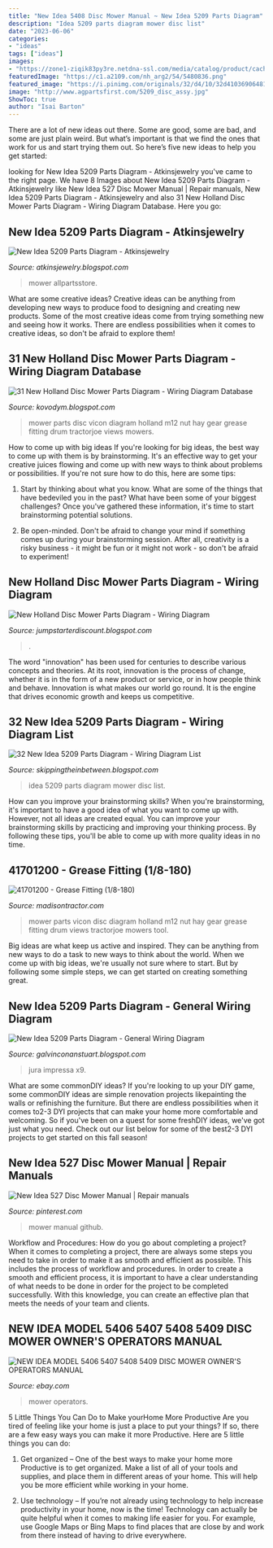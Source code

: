 ```yaml
---
title: "New Idea 5408 Disc Mower Manual ~ New Idea 5209 Parts Diagram"
description: "Idea 5209 parts diagram mower disc list"
date: "2023-06-06"
categories:
- "ideas"
tags: ["ideas"]
images:
- "https://zone1-ziqik83py3re.netdna-ssl.com/media/catalog/product/cache/1/small_image/300x300/9df78eab33525d08d6e5fb8d27136e95/4/1/41701200.jpg"
featuredImage: "https://c1.a2109.com/nh_arg2/54/5480836.png"
featured_image: "https://i.pinimg.com/originals/32/d4/10/32d41036906481d7dea4e66342b1b85f.jpg"
image: "http://www.agpartsfirst.com/5209_disc_assy.jpg"
ShowToc: true
author: "Isai Barton"
---
```



There are a lot of new ideas out there. Some are good, some are bad, and some are just plain weird. But what’s important is that we find the ones that work for us and start trying them out. So here’s five new ideas to help you get started: 

	

		
looking for New Idea 5209 Parts Diagram - Atkinsjewelry you've came to the right page. We have 8 Images about New Idea 5209 Parts Diagram - Atkinsjewelry like New Idea 527 Disc Mower Manual | Repair manuals, New Idea 5209 Parts Diagram - Atkinsjewelry and also 31 New Holland Disc Mower Parts Diagram - Wiring Diagram Database. Here you go:
		
    
## New Idea 5209 Parts Diagram - Atkinsjewelry

<img loading=lazy src="https://www.aiproducts.com/images/527745K(1).JPG" onerror="this.onerror=null;this.src='https://tse3.mm.bing.net/th?id=OIP.piqiNvFiVant6ojXBU3uhgHaHa&amp;pid=15.1';" alt="New Idea 5209 Parts Diagram - Atkinsjewelry">

_Source: atkinsjewelry.blogspot.com_

>mower allpartsstore. 

	

What are some creative ideas?
Creative ideas can be anything from developing new ways to produce food to designing and creating new products. Some of the most creative ideas come from trying something new and seeing how it works. There are endless possibilities when it comes to creative ideas, so don't be afraid to explore them!

    
## 31 New Holland Disc Mower Parts Diagram - Wiring Diagram Database

<img loading=lazy src="https://zone1-ziqik83py3re.netdna-ssl.com/media/catalog/product/cache/1/small_image/300x300/9df78eab33525d08d6e5fb8d27136e95/4/1/41701200.jpg" onerror="this.onerror=null;this.src='https://tse4.mm.bing.net/th?id=OIP.XU7Uc0bTMH1ZyLm2YAyxZwAAAA&amp;pid=15.1';" alt="31 New Holland Disc Mower Parts Diagram - Wiring Diagram Database">

_Source: kovodym.blogspot.com_

>mower parts disc vicon diagram holland m12 nut hay gear grease fitting drum tractorjoe views mowers. 

	

How to come up with big ideas
If you're looking for big ideas, the best way to come up with them is by brainstorming. It's an effective way to get your creative juices flowing and come up with new ways to think about problems or possibilities. If you're not sure how to do this, here are some tips:
1. Start by thinking about what you know. What are some of the things that have bedeviled you in the past? What have been some of your biggest challenges? Once you've gathered these information, it's time to start brainstorming potential solutions.

2. Be open-minded. Don't be afraid to change your mind if something comes up during your brainstorming session. After all, creativity is a risky business - it might be fun or it might not work - so don't be afraid to experiment!


    
## New Holland Disc Mower Parts Diagram - Wiring Diagram

<img loading=lazy src="https://c1.a2109.com/nh_arg2/54/5480836.png" onerror="this.onerror=null;this.src='https://tse2.mm.bing.net/th?id=OIP.8hT8o2PhdailkjyPho9vSAHaJH&amp;pid=15.1';" alt="New Holland Disc Mower Parts Diagram - Wiring Diagram">

_Source: jumpstarterdiscount.blogspot.com_

>. 

	

The word "innovation" has been used for centuries to describe various concepts and theories. At its root, innovation is the process of change, whether it is in the form of a new product or service, or in how people think and behave. Innovation is what makes our world go round. It is the engine that drives economic growth and keeps us competitive.

    
## 32 New Idea 5209 Parts Diagram - Wiring Diagram List

<img loading=lazy src="http://www.agpartsfirst.com/5209_disc_assy.jpg" onerror="this.onerror=null;this.src='https://tse3.mm.bing.net/th?id=OIP.1tpNVId4jn0YZDmsnzE7BQHaKe&amp;pid=15.1';" alt="32 New Idea 5209 Parts Diagram - Wiring Diagram List">

_Source: skippingtheinbetween.blogspot.com_

>idea 5209 parts diagram mower disc list. 

	

How can you improve your brainstorming skills?
When you're brainstorming, it's important to have a good idea of what you want to come up with. However, not all ideas are created equal. You can improve your brainstorming skills by practicing and improving your thinking process. By following these tips, you'll be able to come up with more quality ideas in no time.

    
## 41701200 - Grease Fitting (1/8-180)

<img loading=lazy src="https://www.madisontractor.com/media/catalog/product/cache/1/image/512x512/9df78eab33525d08d6e5fb8d27136e95/4/1/41701200.jpg" onerror="this.onerror=null;this.src='https://tse4.mm.bing.net/th?id=OIP.M8OvMGt-kh_IaFfbq3ekUAHaHa&amp;pid=15.1';" alt="41701200 - Grease Fitting (1/8-180)">

_Source: madisontractor.com_

>mower parts vicon disc diagram holland m12 nut hay gear grease fitting drum views tractorjoe mowers tool. 

	

Big ideas are what keep us active and inspired. They can be anything from new ways to do a task to new ways to think about the world. When we come up with big ideas, we're usually not sure where to start. But by following some simple steps, we can get started on creating something great.

    
## New Idea 5209 Parts Diagram - General Wiring Diagram

<img loading=lazy src="https://lh5.googleusercontent.com/proxy/hU2_Z5YEbUeFeGQQG6I_L_6rIeIDalYvxCRFGWXai3p3_YGEnAEAdTMT63E1QD4tQm8HhcGBaRmyOWX7CzaalcEoSs_shgz0TgYoY9wbFDETW_a2qFZf0Wwai5QVToI7jA=w1200-h630-p-k-no-nu" onerror="this.onerror=null;this.src='https://tse1.mm.bing.net/th?id=OIP.va66LjB6Pq3Wsr-HomnuxAAAAA&amp;pid=15.1';" alt="New Idea 5209 Parts Diagram - General Wiring Diagram">

_Source: galvinconanstuart.blogspot.com_

>jura impressa x9. 

	

What are some commonDIY ideas?
If you're looking to up your DIY game, some commonDIY ideas are simple renovation projects likepainting the walls or refinishing the furniture. But there are endless possibilities when it comes to2-3 DYI projects that can make your home more comfortable and welcoming. So if you've been on a quest for some freshDIY ideas, we've got just what you need. Check out our list below for some of the best2-3 DYI projects to get started on this fall season!

    
## New Idea 527 Disc Mower Manual | Repair Manuals

<img loading=lazy src="https://i.pinimg.com/originals/32/d4/10/32d41036906481d7dea4e66342b1b85f.jpg" onerror="this.onerror=null;this.src='https://tse3.mm.bing.net/th?id=OIP.wg4dQwI85b47QWY1x9oOsAAAAA&amp;pid=15.1';" alt="New Idea 527 Disc Mower Manual | Repair manuals">

_Source: pinterest.com_

>mower manual github. 

	

Workflow and Procedures: How do you go about completing a project?
When it comes to completing a project, there are always some steps you need to take in order to make it as smooth and efficient as possible. This includes the process of workflow and procedures. In order to create a smooth and efficient process, it is important to have a clear understanding of what needs to be done in order for the project to be completed successfully. With this knowledge, you can create an effective plan that meets the needs of your team and clients.

    
## NEW IDEA MODEL 5406 5407 5408 5409 DISC MOWER OWNER&#039;S OPERATORS MANUAL

<img loading=lazy src="https://i.ebayimg.com/images/g/moIAAOSw82VfAP9j/s-l300.jpg" onerror="this.onerror=null;this.src='https://tse2.mm.bing.net/th?id=OIP.dv7i9PJkP29A54F3K9KcVwAAAA&amp;pid=15.1';" alt="NEW IDEA MODEL 5406 5407 5408 5409 DISC MOWER OWNER&#039;S OPERATORS MANUAL">

_Source: ebay.com_

>mower operators. 

	

5 Little Things You Can Do to Make yourHome More Productive
Are you tired of feeling like your home is just a place to put your things? If so, there are a few easy ways you can make it more Productive. Here are 5 little things you can do:
1. Get organized – One of the best ways to make your home more Productive is to get organized. Make a list of all of your tools and supplies, and place them in different areas of your home. This will help you be more efficient while working in your home.

2. Use technology – If you’re not already using technology to help increase productivity in your home, now is the time! Technology can actually be quite helpful when it comes to making life easier for you. For example, use Google Maps or Bing Maps to find places that are close by and work from there instead of having to drive everywhere.


